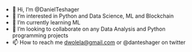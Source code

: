 - 👋 Hi, I’m @DanielTeshager
- 👀 I’m interested in Python and Data Science, ML and Blockchain
- 🌱 I’m currently learning ML 
- 💞️ I’m looking to collaborate on any Data Analysis and Python programming projects
- 📫 How to reach me dwolela@gmail.com or @danteshager on twitter 

<!---
DanielTeshager/DanielTeshager is a ✨ special ✨ repository because its `README.md` (this file) appears on your GitHub profile.
You can click the Preview link to take a look at your changes.
--->

